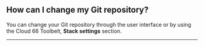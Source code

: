 <!-- usedin: [ _general/Introduction] - post: -->


## How can I change my Git repository?

You can change your Git repository through the user interface or by using the Cloud 66 Toolbelt, **Stack settings** section.

* * *

